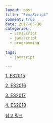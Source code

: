 ```yaml
---
layout: post
title: "EcmaScript"
comment: true
date: 2017-05-30
categories:
  - EcmaScript
  - javascript
  - programming
  
tags:
  - javasript

---
```

  
  [1. ES2015](/ecmascript/2017/05/31/ecmascript-es2015.html)
  
  [2. ES2016]()
  
  [3. ES2017]()
  
  [4. ES2018]()


[참고 링크](https://www.zerocho.com/category/EcmaScript?page=1)
